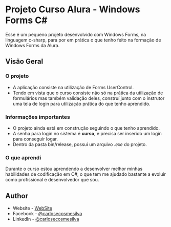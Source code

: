 # Projeto Curso Alura - Windows Forms C#

Esse é um pequeno projeto desenvolvido com Windows Forms, na linguagem c-sharp, para por em prática o que tenho feito na formação de Windows Forms da Alura.


## Visão Geral
### O projeto

- A aplicação consiste na utilização de Forms UserControl.
- Tendo em vista que o curso consiste não só na prática da utilização de formulários mas também validação deles, construí junto com o instrutor uma tela de login para utilização prática do que tenho aprendido.


### Informações importantes

- O projeto ainda está em construção seguindo o que tenho aprendido.
- A senha para login no sistema é **curso**, e precisa ser inserido um login para conseguir logar.
- Dentro da pasta bin/release, possui um arquivo *.exe* do projeto. 


### O que aprendi

Durante o curso estou aprendendo a desenvolver melhor minhas habilidades de codificação em C#, o que tem me ajudado bastante a evoluir como profissional e desenvolvedor que sou.

## Author

- Website - [WebSite](https://carlosecosmesilva.github.io/portfolio-novo/)
- Facebook - [@carlosecosmesilva](https://www.facebook.com/carlosecosmedasilva/)
- LinkedIn - [@carlosecosmesilva](https://www.linkedin.com/in/carlosecdasilva/)

